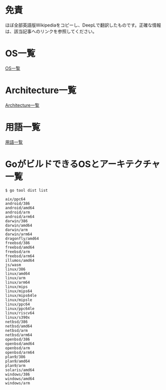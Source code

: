 # 免責

ほぼ全部英語版Wikipediaをコピーし、DeepLで翻訳したものです。正確な情報は、該当記事へのリンクを参照してください。

# OS一覧
[OS一覧](list-of-os.md)

# Architecture一覧
[Architecture一覧](list-of-architecture.md)

# 用語一覧
[用語一覧](terms.md)

# GoがビルドできるOSとアーキテクチャ一覧

```
$ go tool dist list

aix/ppc64
android/386
android/amd64
android/arm
android/arm64
darwin/386
darwin/amd64
darwin/arm
darwin/arm64
dragonfly/amd64
freebsd/386
freebsd/amd64
freebsd/arm
freebsd/arm64
illumos/amd64
js/wasm
linux/386
linux/amd64
linux/arm
linux/arm64
linux/mips
linux/mips64
linux/mips64le
linux/mipsle
linux/ppc64
linux/ppc64le
linux/riscv64
linux/s390x
netbsd/386
netbsd/amd64
netbsd/arm
netbsd/arm64
openbsd/386
openbsd/amd64
openbsd/arm
openbsd/arm64
plan9/386
plan9/amd64
plan9/arm
solaris/amd64
windows/386
windows/amd64
windows/arm
```
